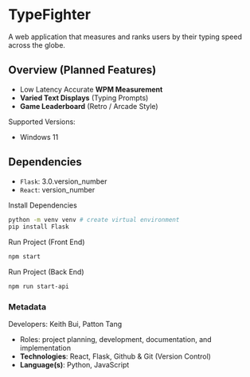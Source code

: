 # TypeFighter
A web application that measures and ranks users by their typing speed across the globe.
<br>

## Overview (Planned Features)
- Low Latency Accurate **WPM Measurement**
- **Varied Text Displays** (Typing Prompts)
- **Game Leaderboard** (Retro / Arcade Style)

Supported Versions:
- Windows 11

## Dependencies
- `Flask`: 3.0.version_number
- `React`: version_number

Install Dependencies
```sh
python -m venv venv # create virtual environment
pip install Flask
```

Run Project (Front End)
```sh
npm start
```

Run Project (Back End)
```sh
npm run start-api
```

### Metadata
Developers: Keith Bui, Patton Tang
- Roles: project planning, development, documentation, and implementation
- **Technologies**: React, Flask, Github & Git (Version Control)
- **Language(s)**: Python, JavaScript